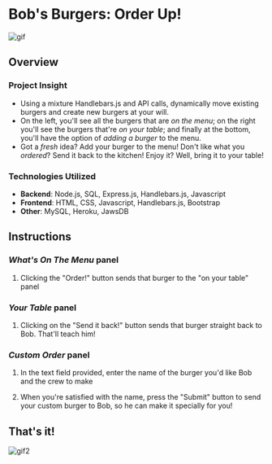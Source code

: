 # Bob's Burgers: Order Up!

![gif](https://media.giphy.com/media/rvoMMtlqibZYY/giphy.gif)

## Overview

### Project Insight

* Using a mixture Handlebars.js and API calls, dynamically move existing burgers and create new burgers at your will. 
* On the left, you'll see all the burgers that are _on the menu_; on the right you'll see the burgers that're _on your table_; and finally at the bottom, you'll have the option of _adding a burger_ to the menu.
* Got a _fresh_ idea? Add your burger to the menu! Don't like what you _ordered_? Send it back to the kitchen! Enjoy it? Well, bring it to your table!

### Technologies Utilized

* **Backend**: Node.js, SQL, Express.js, Handlebars.js, Javascript
* **Frontend**: HTML, CSS, Javascript, Handlebars.js, Bootstrap
* **Other**: MySQL, Heroku, JawsDB

## Instructions

### _What's On The Menu_ panel

1) Clicking the "Order!" button sends that burger to the "on your table" panel

### _Your Table_ panel

1) Clicking on the "Send it back!" button sends that burger straight back to Bob. That'll teach him!

### _Custom Order_ panel

1) In the text field provided, enter the name of the burger you'd like Bob and the crew to make

2) When you're satisfied with the name, press the "Submit" button to send your custom burger to Bob, so he can make it specially for you!

## That's it!

![gif2](https://media.giphy.com/media/KEtgWlYYoN6Ni/giphy.gif)
